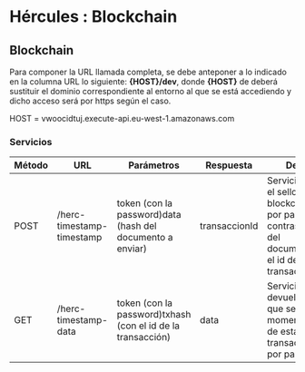 # Hércules : Blockchain



  










## Blockchain

  


Para componer la URL llamada completa, se debe anteponer a lo indicado en la columna URL lo siguiente: **{HOST}/dev**, donde **{HOST}** de deberá sustituir el dominio correspondiente al entorno al que se está accediendo y dicho acceso será por https según el caso.

HOST \= vwoocidtuj.execute\-api.eu\-west\-1\.amazonaws.com

  


### Servicios



| Método | URL | Parámetros | Respuesta | Descripción |
| --- | --- | --- | --- | --- |
| POST | /herc\-timestamp\-timestamp | token (con la password)data (hash del documento a enviar) | transaccionId | Servicio que realiza el sello en el blockchain. Se envía por parámetro la contraseña y el hash del documento.Devuelve el id de la transacción |
| GET | /herc\-timestamp\-data | token (con la password)txhash (con el id de la transacción) | data | Servicio que devuelve la cadena que se envío en su momento y que debe de estar en la transacción enviada por parámetro. |




